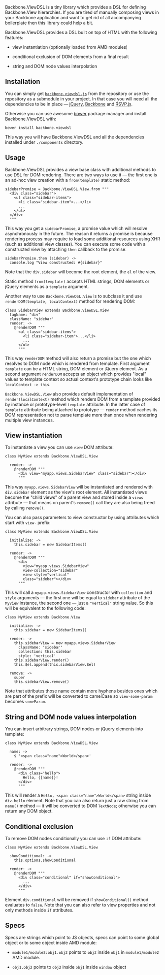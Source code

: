 Backbone.ViewDSL is a tiny library which provides a DSL for defining
Backbone.View hierarchies. If you are tired of manually composing views in your
Backbone application and want to get rid of all accompanying boilerplate then
this library could help a bit.

Backbone.ViewDSL provides a DSL built on top of HTML with the following
features:

  * view instantiation (optionally loaded from AMD modules)

  * conditional exclusion of DOM elements from a final result

  * string and DOM node values interpolation

## Installation

You can simply get
[`backbone.viewdsl.js`](https://raw.github.com/andreypopp/backbone.viewdsl/master/backbone.viewdsl.js)
from the repository or use the repository as a submodule in your project. In
that case you will need all the dependencies to be in place —
[jQuery](http://jquery.com), [Backbone](http://http://backbonejs.org) and
[RSVP.js](https://github.com/tildeio/rsvp.js).

Otherwise you can use awesome [bower](http://twitter.github.com/bower/) package
manager and install Backbone.ViewDSL with:

    bower install backbone.viewdsl

This way you will have Backbone.ViewDSL and all the dependencies installed under
`./components` directory.

## Usage

Backbone.ViewDSL provides a view base class with additional methods to use DSL
for DOM rendering. There are two ways to use it — the first one is an ad-hoc
view creation with a `from(template)` static method:

    sidebarPromise = Backbone.ViewDSL.View.from """
      <div class="sidebar">
        <ul class="sidebar-items">
          <li class="sidebar-item">...</li>
          ...
        </ul>
      </div>
      """

This way you get a `sidebarPromise`, a promise value which will resolve
asynchronously in the future. The reason it returns a promise is because
rendering process may require to load some additional resources using XHR (such
as additional view classes). You can execute some code with a constructed view
by attaching `then` callback to the promise:

    sidebarPromise.then (sidebar) ->
      console.log "View constructed: #{sidebar}"

Note that the `div.sidebar` will become the root element, the `el` of the view.

Static method `from(template)` accepts HTML strings, DOM elements or jQuery
elements as a `template` argument.

Another way to use `Backbone.ViewDSL.View` is to subclass it and use
`renderDOM(template, localContext)` method for rendering DOM:

    class SidebarView extends Backbone.ViewDSL.View
      tagName: "div"
      className: "sidebar"
      render: ->
        @renderDOM """
          <ul class="sidebar-items">
            <li class="sidebar-item">...</li>
            ...
          </ul>
          """

This way `renderDOM` method will also return a promise but the one which
resolves to DOM node which is rendered from template. First argument `template`
can be a HTML string, DOM element or jQuery element. As a second argument
`renderDOM` accepts an object which provides "local" values to template context
so actual context's prototype chain looks like `localContext -> this`.

`Backbone.ViewDSL.View` also provides default implementation of
`render(localContext)` method which renders DOM from a template provided by
instance or prototype-level `template` attribute. In the latter case of
`template` attribute being attached to prototype — `render` method caches its
DOM representation not to parse template more than once when rendering multiple
view instances.

## View instantiation

To instantiate a view you can use `view` DOM attribute:

    class MyView extends Backbone.ViewDSL.View

      render: ->
        @renderDOM """
          <div view="myapp.views.SidebarView" class="sidebar"></div>
          """

This way `myapp.views.SidebarView` will be instantiated and rendered with `div.sidebar`
element as the view's root element. All instantiated views become the "child
views" of a parent view and stored inside a `views` attribute — that means on
parent's `remove()` call they are also being freed by calling `remove()`.

You can also pass parameters to view constructor by using attributes which start
with `view-` prefix:

    class MyView extends Backbone.ViewDSL.View

      initialize: ->
        this.sidebar = new SidebarItems()

      render: ->
        @renderDOM """
          <div
            view="myapp.views.SidebarView"
            view-collection="sidebar"
            view-style="vertical"
            class="sidebar"></div>
          """

This will call a `myapp.views.SidebarView` constructor with `collection` and
`style` arguments — the first one will be equal to `sidebar` attribute of the
`MyView` instance, the second one — just a `"vertical"` string value. So this
will be equivalent to the following code:

    class MyView extends Backbone.View

      initialize: ->
        this.sidebar = new SidebarItems()

      render: ->
        this.sidebarView = new myapp.views.SidebarView
          className: 'sidebar'
          collection: this.sidebar
          style: 'vertical'
        this.sidebarView.render()
        this.$el.append(this.sidebarView.$el)

      remove: ->
        super
        this.sidebarView.remove()

Note that attributes those name contain more hyphens besides ones which are part
of the prefix will be converted to camelCase so `view-some-param` becomes
`someParam`.

## String and DOM node values interpolation

You can insert arbitrary strings, DOM nodes or jQuery elements into template:

    class MyView extends Backbone.ViewDSL.View

      name: ->
        $ '<span class="name">World</span>'

      render: ->
        @renderDOM """
          <div class="hello">
            Hello, {{name}}!
          </div>
          """

This will render a `Hello, <span class="name">World</span>` string inside
`div.hello` element. Note that you can also return just a raw string from
`name()` method — it will be converted to DOM `TextNode`; otherwise you can
return any DOM object.

## Conditional exclusion

To remove DOM nodes conditionally you can use `if` DOM attribute:

    class MyView extends Backbone.ViewDSL.View

      showConditional: ->
        this.options.showConditional

      render: ->
        @renderDOM """
          <div class="conditional" if="showConditional">
            ...
          </div>
          """

Element `div.conditional` will be removed if `showConditional()` method evaluates
to `false`. Note that you can also refer to view properties and not only methods
inside `if` attributes.

## Specs

Specs are strings which point to JS objects, specs can point to some global
object or to some object inside AMD module:

  * `module1/module2:obj1.obj2` points to `obj2` inside `obj1` in
    `module1/module2` AMD module.

  * `obj1.obj2` points to `obj2` inside `obj1` inside `window` object
